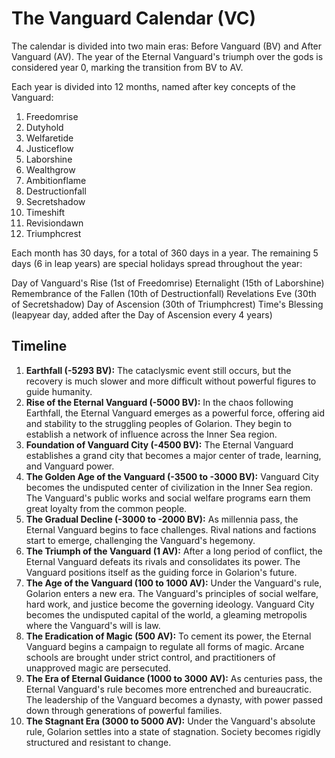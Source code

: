 # The Vanguard Calendar (VC)
The calendar is divided into two main eras: Before Vanguard (BV) and After Vanguard (AV). The year of the Eternal Vanguard's triumph over the gods is considered year 0, marking the transition from BV to AV.

Each year is divided into 12 months, named after key concepts of the Vanguard:

1. Freedomrise
2. Dutyhold
3. Welfaretide
4. Justiceflow
5. Laborshine
6. Wealthgrow
7. Ambitionflame
8. Destructionfall
9. Secretshadow
10. Timeshift
11. Revisiondawn
12. Triumphcrest

Each month has 30 days, for a total of 360 days in a year. The remaining 5 days (6 in leap years) are special holidays spread throughout the year:

Day of Vanguard's Rise (1st of Freedomrise)
Eternalight (15th of Laborshine)
Remembrance of the Fallen (10th of Destructionfall)
Revelations Eve (30th of Secretshadow)
Day of Ascension (30th of Triumphcrest)
Time's Blessing (leapyear day, added after the Day of Ascension every 4 years)


## Timeline
1. **Earthfall (-5293 BV):** The cataclysmic event still occurs, but the recovery is much slower and more difficult without powerful figures to guide humanity.
2. **Rise of the Eternal Vanguard (-5000 BV):** In the chaos following Earthfall, the Eternal Vanguard emerges as a powerful force, offering aid and stability to the struggling peoples of Golarion. They begin to establish a network of influence across the Inner Sea region.
3. **Foundation of Vanguard City (-4500 BV):** The Eternal Vanguard establishes a grand city that becomes a major center of trade, learning, and Vanguard power.
4. **The Golden Age of the Vanguard (-3500 to -3000 BV):** Vanguard City becomes the undisputed center of civilization in the Inner Sea region. The Vanguard's public works and social welfare programs earn them great loyalty from the common people.
5. **The Gradual Decline (-3000 to -2000 BV):** As millennia pass, the Eternal Vanguard begins to face challenges. Rival nations and factions start to emerge, challenging the Vanguard's hegemony.
6. **The Triumph of the Vanguard (1 AV):** After a long period of conflict, the Eternal Vanguard defeats its rivals and consolidates its power. The Vanguard positions itself as the guiding force in Golarion's future.
7. **The Age of the Vanguard (100 to 1000 AV):** Under the Vanguard's rule, Golarion enters a new era. The Vanguard's principles of social welfare, hard work, and justice become the governing ideology. Vanguard City becomes the undisputed capital of the world, a gleaming metropolis where the Vanguard's will is law.
8. **The Eradication of Magic (500 AV):** To cement its power, the Eternal Vanguard begins a campaign to regulate all forms of magic. Arcane schools are brought under strict control, and practitioners of unapproved magic are persecuted.
9. **The Era of Eternal Guidance (1000 to 3000 AV):** As centuries pass, the Eternal Vanguard's rule becomes more entrenched and bureaucratic. The leadership of the Vanguard becomes a dynasty, with power passed down through generations of powerful families.
10. **The Stagnant Era (3000 to 5000 AV):** Under the Vanguard's absolute rule, Golarion settles into a state of stagnation. Society becomes rigidly structured and resistant to change.